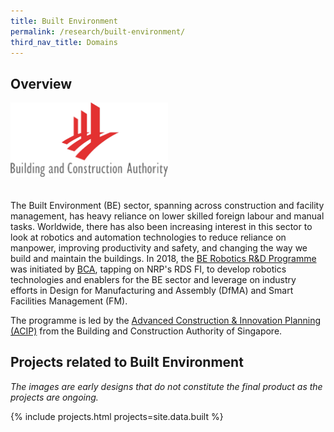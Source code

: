 ```yaml
---
title: Built Environment
permalink: /research/built-environment/
third_nav_title: Domains
---
```

## Overview  
<img style="max-width:50%;margin-bottom:20px;" src="/images/partners/bca.png">

The Built Environment (BE) sector, spanning across construction and facility management, has heavy reliance on lower skilled foreign labour and manual tasks. Worldwide, there has also been increasing interest in this sector to look at robotics and automation technologies to reduce reliance on manpower, improving productivity and safety, and changing the way we build and maintain the buildings. In 2018, the [BE Robotics R&D Programme](https://www1.bca.gov.sg/buildsg/buildsg-transformation-fund/built-environment-robotics-r-d-programme) was initiated by [BCA](/who-we-are/abbreviations/#bca), tapping on NRP's RDS FI, to develop robotics technologies and enablers for the BE sector and leverage on industry efforts in Design for Manufacturing and Assembly (DfMA) and Smart Facilities Management (FM).
  
The programme is led by the [Advanced Construction & Innovation Planning (ACIP)](/who-we-are/abbreviations/#acip) from the Building and Construction Authority of Singapore.

## Projects related to Built Environment

*The images are early designs that do not constitute the final product as the projects are ongoing.*

{% include projects.html projects=site.data.built %}